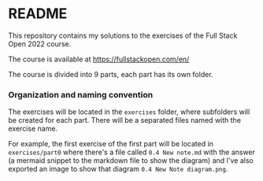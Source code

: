 # README

This repository contains my solutions to the exercises of the Full Stack Open 2022 course.

The course is available at https://fullstackopen.com/en/

The course is divided into 9 parts, each part has its own folder.

### Organization and naming convention

The exercises will be located in the `exercises` folder, where subfolders will be created for each part. There will be a separated files named with the exercise name.

For example, the first exercise of the first part will be located in `exercises/part0` where there's a file called `0.4 New note.md` with the answer (a mermaid snippet to the markdown file to show the diagram) and I've also exported an image to show that diagram `0.4 New Note diagram.png`.
